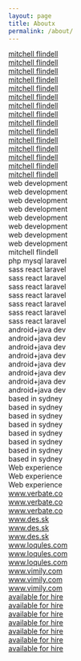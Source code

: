```yaml
---
layout: page
title: Aboutx
permalink: /about/
---
```


<div class="line-group line-group-1">
      <a href="https://www.linkedin.com/in/mitchflynn" target="_blank" class="link">
        <div class="line">mitchell flindell</div>
        <div class="line">mitchell flindell</div>
        <div class="line">mitchell flindell</div>
        <div class="line">mitchell flindell</div>
        <div class="line">mitchell flindell</div>
        <div class="line">mitchell flindell</div>
        <div class="line">mitchell flindell</div>
        <div class="line">mitchell flindell</div>
        <div class="line">mitchell flindell</div>
        <div class="line">mitchell flindell</div>
        <div class="line">mitchell flindell</div>
        <div class="line">mitchell flindell</div>
        <div class="line">mitchell flindell</div>
        <div class="line">mitchell flindell</div>
        <div class="line">mitchell flindell</div>
      </a>
 </div>
 <div class="line-group line-group-2">
      <div class="line">web development</div>
      <div class="line">web development</div>
      <div class="line">web development</div>
      <div class="line">web development</div>
      <div class="line">web development</div>
      <div class="line">web development</div>
      <div class="line">web development</div>
      <div class="line">web development</div>
 </div>
 <div class="line-group line-group-3">
      <div class="line">mitchell flindell</div>
 </div>
 <div class="line-group line-group-4">
      <div class="line">php mysql laravel</div>
 </div>
 <div class="line-group line-group-5">
      <div class="line">sass react laravel</div>
      <div class="line">sass react laravel</div>
      <div class="line">sass react laravel</div>
      <div class="line">sass react laravel</div>
      <div class="line">sass react laravel</div>
      <div class="line">sass react laravel</div>
      <div class="line">sass react laravel</div>
      <div class="line">android+java dev</div>
      <div class="line">android+java dev</div>
      <div class="line">android+java dev</div>
      <div class="line">android+java dev</div>
      <div class="line">android+java dev</div>
      <div class="line">android+java dev</div>
      <div class="line">android+java dev</div>
      <div class="line">android+java dev</div>
 </div>
 <div class="line-group line-group-6">
      <div class="line">based in sydney</div>
      <div class="line">based in sydney</div>
      <div class="line">based in sydney</div>
      <div class="line">based in sydney</div>
      <div class="line">based in sydney</div>
      <div class="line">based in sydney</div>
      <div class="line">based in sydney</div>
      <div class="line">based in sydney</div>
 </div>
 <div class="line-group line-group-7">
      <div class="line">Web experience</div>
      <div class="line">Web experience</div>
      <div class="line">Web experience</div>
      <a href="https://www.verbate.co" target="_blank" class="link">
        <div class="line">www.verbate.co</div>
        <div class="line">www.verbate.co</div>
        <div class="line">www.verbate.co</div>
      </a>
      <a href="http://www.des.sk" target="_blank" class="link">
        <div class="line">www.des.sk</div>
        <div class="line">www.des.sk</div>
        <div class="line">www.des.sk</div>
      </a>
      <a href="https://www.loqules.com" target="_blank" class="link">
        <div class="line">www.loqules.com</div>
        <div class="line">www.loqules.com</div>
        <div class="line">www.loqules.com</div>
      </a>
      <a href="https://www.vimily.com" target="_blank" class="link">
        <div class="line">www.vimily.com</div>
        <div class="line">www.vimily.com</div>
        <div class="line">www.vimily.com</div>
      </a>
 </div>
 <div class="line-group line-group-8">
      <a href="mailto:mitch@des.sk" class="link">
        <div class="line">available for hire</div>
        <div class="line">available for hire</div>
        <div class="line">available for hire</div>
        <div class="line">available for hire</div>
        <div class="line">available for hire</div>
        <div class="line">available for hire</div>
        <div class="line">available for hire</div>
      </a>
 </div>


